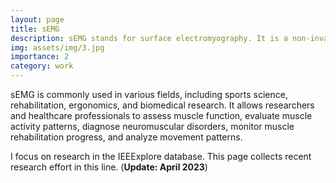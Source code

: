 ```yaml
---
layout: page
title: sEMG
description: sEMG stands for surface electromyography. It is a non-invasive technique used to measure and record the electrical activity of muscles.
img: assets/img/3.jpg
importance: 2
category: work
---
```

sEMG is commonly used in various fields, including sports science, rehabilitation, ergonomics, and biomedical research. It allows researchers and healthcare professionals to assess muscle function, evaluate muscle activity patterns, diagnose neuromuscular disorders, monitor muscle rehabilitation progress, and analyze movement patterns.

I focus on research in the IEEExplore database. This page collects recent research effort in this line. (**Update: April 2023**)
